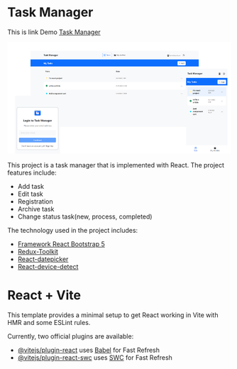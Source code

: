 # Task Manager

This is link Demo [Task Manager](https://task-manager-karimi.vercel.app/)

![image info](src/assets/img/screen.jpg)

This project is a task manager that is implemented with React.
The project features include:

- Add task
- Edit task
- Registration
- Archive task
- Change status task(new, process, completed)

The technology used in the project includes:

- [Framework React Bootstrap 5](https://react-bootstrap.netlify.app/)
- [Redux-Toolkit](https://redux-toolkit.js.org/)
- [React-datepicker](https://reactdatepicker.com/)
- [React-device-detect](https://github.com/duskload/react-device-detect)

# React + Vite

This template provides a minimal setup to get React working in Vite with HMR and some ESLint rules.

Currently, two official plugins are available:

- [@vitejs/plugin-react](https://github.com/vitejs/vite-plugin-react/blob/main/packages/plugin-react/README.md) uses [Babel](https://babeljs.io/) for Fast Refresh
- [@vitejs/plugin-react-swc](https://github.com/vitejs/vite-plugin-react-swc) uses [SWC](https://swc.rs/) for Fast Refresh
